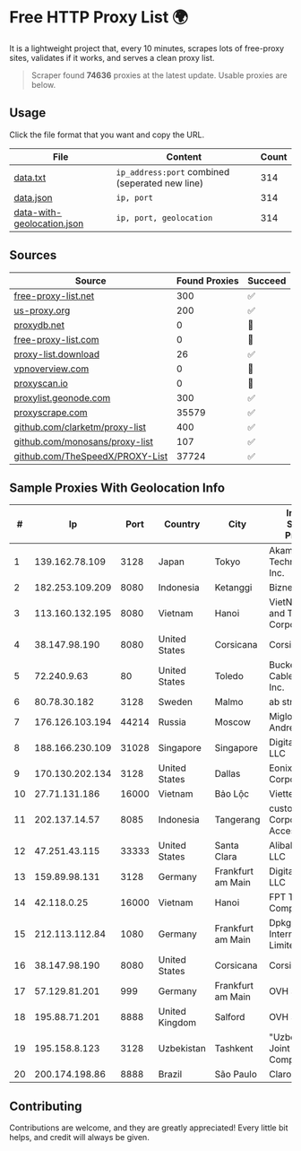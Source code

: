 
# Free HTTP Proxy List 🌍

It is a lightweight project that, every 10 minutes, scrapes lots of free-proxy sites, validates if it works, and serves a clean proxy list.


> Scraper found **74636** proxies at the latest update. Usable proxies are below.

## Usage

Click the file format that you want and copy the URL.


|File|Content|Count|
|----|-------|-----|
|[data.txt](https://raw.githubusercontent.com/themiralay/Proxy-List-World/master/data.txt)|`ip_address:port` combined (seperated new line)|314|
|[data.json](https://raw.githubusercontent.com/themiralay/Proxy-List-World/master/data.json)|`ip, port`|314|
|[data-with-geolocation.json](https://raw.githubusercontent.com/themiralay/Proxy-List-World/master/data-with-geolocation.json)|`ip, port, geolocation`|314|

## Sources

|Source|Found Proxies|Succeed|
|------|-------------|-------|
|[free-proxy-list.net](https://free-proxy-list.net)|300|✅|
|[us-proxy.org](https://www.us-proxy.org)|200|✅|
|[proxydb.net](http://proxydb.net)|0|🚫|
|[free-proxy-list.com](https://free-proxy-list.com/?page=&port=&type%5B%5D=http&type%5B%5D=https&up_time=0&search=Search)|0|🚫|
|[proxy-list.download](https://www.proxy-list.download/HTTP)|26|✅|
|[vpnoverview.com](https://vpnoverview.com/privacy/anonymous-browsing/free-proxy-servers)|0|🚫|
|[proxyscan.io](https://www.proxyscan.io)|0|🚫|
|[proxylist.geonode.com](https://proxylist.geonode.com/api/proxy-list?limit=300&page=1&sort_by=lastChecked&sort_type=desc&protocols=http,https)|300|✅|
|[proxyscrape.com](https://api.proxyscrape.com/v2/?request=displayproxies&protocol=http&timeout=10000&country=all&ssl=all&anonymity=all)|35579|✅|
|[github.com/clarketm/proxy-list](https://raw.githubusercontent.com/clarketm/proxy-list/master/proxy-list-raw.txt)|400|✅|
|[github.com/monosans/proxy-list](https://raw.githubusercontent.com/monosans/proxy-list/main/proxies/http.txt)|107|✅|
|[github.com/TheSpeedX/PROXY-List](https://raw.githubusercontent.com/TheSpeedX/PROXY-List/master/http.txt)|37724|✅|


## Sample Proxies With Geolocation Info

|#|Ip|Port|Country|City|Internet Service Provider|
|-|--|----|-------|----|-------------------------|
|1|139.162.78.109|3128|Japan|Tokyo|Akamai Technologies, Inc.|
|2|182.253.109.209|8080|Indonesia|Ketanggi|Biznet Metronet|
|3|113.160.132.195|8080|Vietnam|Hanoi|VietNam Post and Telecom Corporation|
|4|38.147.98.190|8080|United States|Corsicana|Corsicana ISD|
|5|72.240.9.63|80|United States|Toledo|Buckeye Cablevision, Inc.|
|6|80.78.30.182|3128|Sweden|Malmo|ab stract|
|7|176.126.103.194|44214|Russia|Moscow|Miglovets Egor Andreevich|
|8|188.166.230.109|31028|Singapore|Singapore|DigitalOcean, LLC|
|9|170.130.202.134|3128|United States|Dallas|Eonix Corporation|
|10|27.71.131.186|16000|Vietnam|Bảo Lộc|Viettel Group|
|11|202.137.14.57|8085|Indonesia|Tangerang|customer in Corporate Access|
|12|47.251.43.115|33333|United States|Santa Clara|Alibaba Cloud LLC|
|13|159.89.98.131|3128|Germany|Frankfurt am Main|DigitalOcean, LLC|
|14|42.118.0.25|16000|Vietnam|Hanoi|FPT Telecom Company|
|15|212.113.112.84|1080|Germany|Frankfurt am Main|DpkgSoft International Limited|
|16|38.147.98.190|8080|United States|Corsicana|Corsicana ISD|
|17|57.129.81.201|999|Germany|Frankfurt am Main|OVH SAS|
|18|195.88.71.201|8888|United Kingdom|Salford|OVH SAS|
|19|195.158.8.123|3128|Uzbekistan|Tashkent|"Uzbektelekom" Joint Stock Company|
|20|200.174.198.86|8888|Brazil|São Paulo|Claro S.A|



## Contributing

Contributions are welcome, and they are greatly appreciated! Every
little bit helps, and credit will always be given.

